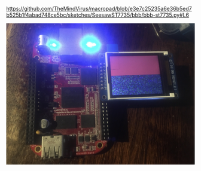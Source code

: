 https://github.com/TheMindVirus/macropad/blob/e3e7c25235a6e36b5ed7b525b1f4abad748ce5bc/sketches/SeesawST7735/bbb/bbb-st7735.py#L6

![screenshot](https://github.com/TheMindVirus/macropad/blob/archive/sketches/SeesawST7735/media/IMG_6233.jpg)
